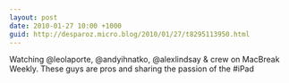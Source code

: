 ```yaml
---
layout: post
date: 2010-01-27 10:00 +1000
guid: http://desparoz.micro.blog/2010/01/27/t8295113950.html
---
```

Watching @leolaporte, @andyihnatko, @alexlindsay &amp; crew on MacBreak Weekly. These guys are pros and sharing the passion of the #iPad
